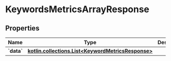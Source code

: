 
# KeywordsMetricsArrayResponse

## Properties
| Name | Type | Description | Notes |
| ------------ | ------------- | ------------- | ------------- |
| **&#x60;data&#x60;** | [**kotlin.collections.List&lt;KeywordMetricsResponse&gt;**](KeywordMetricsResponse.md) |  |  [optional] |



